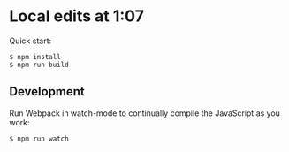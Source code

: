 # Local edits at 1:07

Quick start:

```
$ npm install
$ npm run build
````

## Development

Run Webpack in watch-mode to continually compile the JavaScript as you work:

```
$ npm run watch
```
